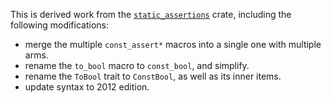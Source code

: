 This is derived work from the
[`static_assertions`](https://crates.io/crates/static_assertions/1.1.0) crate,
including the following modifications:

- merge the multiple `const_assert*` macros into a single one with multiple arms.
- rename the `to_bool` macro to `const_bool`, and simplify.
- rename the `ToBool` trait to `ConstBool`, as well as its inner items.
- update syntax to 2012 edition.
